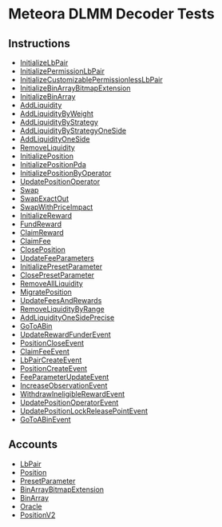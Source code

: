 # Meteora DLMM Decoder Tests

## Instructions
- [InitializeLbPair](https://solscan.io/tx/56zeqRP2pjAHPbub9ayteMy3PWunbaQCWbHrYULiQnhq1GvPe6njTyYyaqQupgNA9NYWBtDYFwos6hxJLVmLXw3U)
- [InitializePermissionLbPair](https://solscan.io/tx/2xvpA7ugRVTsgQrPEw1RVHWY4r25QdwqdCS1QhJayQe2bx6gNM2mH4W7TRKM5s3sj1HwpDh2F462LXC8G2nzBasE)
- [InitializeCustomizablePermissionlessLbPair](https://solscan.io/tx/4JrJ42JvBJ25HbfvcV5mmcs3yssw1yan5uVsnm3fXkQPBcmmCyHehgHxFtk997pqBLVJk7DPD7nqUnYaJ8oD7Zbc)
- [InitializeBinArrayBitmapExtension](https://solscan.io/tx/2b4xwjdYGZ51rKJEyNwKuExXVvHYQgsdfuT1BfHicN3dUfnCJsmAqMQk35Y4UqdvVsDCeiHaiMUzdcU4xSWwwboV)
- [InitializeBinArray](https://solscan.io/tx/2n5bjg2rMaTMJroCaYuKYLRoKMd2nbrhAhSRcVKWZ5ST21SjGXRbgMN8FGQnu43n9eKnRsvrCfhTBdmHioUYQRYx)
- [AddLiquidity](https://solscan.io/tx/3AGve6b9pcS7kccSDqXA1FJEhPSoLuSo7r5aW446JmMFArZyEZNxFgtyWTvhBwt1vyGQdtNgHxPZ9rgx2pAPTowB)
- [AddLiquidityByWeight](https://solscan.io/tx/51U5NMj4gQgtp6AEiEQTfGi37EJob7uYDP6rLN6W1eY4traNA5dXnQy59rBZEN1b2uCgA2wpKZwK9wXaA6AZ44fb)
- [AddLiquidityByStrategy](https://solscan.io/tx/DFHN5c4XkxPKmuu3MaBdwhqavQp2qW4yUVp8LkWVYp2ATGHiSqPAiZPahYndjyEac36Q22VrK95DqSFKNTM9zJd)
- [AddLiquidityByStrategyOneSide](https://solscan.io/tx/3FWcxKDr9PwzJaCHBKHeRqocTcpzVtrPnCZvaXZseS55KLDHr1tfnb9PCSFDCjXcsDnSACgsLhPKgrA5sELuKh6W)
- [AddLiquidityOneSide](https://solscan.io/tx/2nsGZ7eTP1kPWhgX8sb6Pk6sUagN8QiPt2aWTFJmzFriuWKKDSF6QZGHZ5kgByzeeoC1HrmZUVD9s62HuyLBvgpP)
- [RemoveLiquidity](https://solscan.io/tx/3GaCC8hX8yaQsMsj3q4X4ZVjjpGZdgBSg154ZaCxWKcwKxzeW3LA7naat4qjXVgiethiL5ahXY55jDSgsqwGbEmu)
- [InitializePosition](https://solscan.io/tx/zrqVY1PNvqnPDfAnVAtKM7iiHs6sn6RogmhUzR6tH2bCZojsR4mRKMM76Azy7rkcEEMHfzdznoLhybkDkbnSPn3)
- [InitializePositionPda](https://solscan.io/tx/3TQrSnFEAXcYPW7eeM1S6h5jKSHrfZkVSN7rBJENRzUxfhRamdhjbWpLoTRFkaA2FzaTLBUGcz2Hq2tWtSbZ1z5T)
- [InitializePositionByOperator](https://solscan.io/tx/3AGve6b9pcS7kccSDqXA1FJEhPSoLuSo7r5aW446JmMFArZyEZNxFgtyWTvhBwt1vyGQdtNgHxPZ9rgx2pAPTowB)
- [UpdatePositionOperator](https://solscan.io/tx/3AGve6b9pcS7kccSDqXA1FJEhPSoLuSo7r5aW446JmMFArZyEZNxFgtyWTvhBwt1vyGQdtNgHxPZ9rgx2pAPTowB)
- [Swap](https://solscan.io/tx/2E2EFSrAoFY31Edy4N3Mh7o17BWorp4kfQb7qWwVoy4BYm3j8HX2r1b4MY8XePuWUyAFnHtkQz7Kpmsj7jusikeE)
- [SwapExactOut](https://solscan.io/tx/29eNrCgFWvZ8TUwxD4ybRtWmE9QDnafz8w7G27gLECgFpo2wQ8sM6TyDNhHnsTz8umJaJqh2hJVQA4im5Lk54eLh)
- [SwapWithPriceImpact](https://solscan.io/tx/29FKUpybWHn3JUUC2soPqN8SNDKT4VeJZ7HLmpMwWkFavUkkEoVBNVqJUXvXPs1HcJza63P1aDECKJ5WZWwz23cS)
- [InitializeReward](https://solscan.io/tx/4PPQZ3WGygM2rSzNppn8UaGASoQJrpmtcoB6Aqa77X8EcvXMVYi6VwQ7HKvN7yqqaMTYbkAbnfZ4fa5xaTzSvs7f)
- [FundReward](https://solscan.io/tx/5yeyRkoLnshKGqPDoAmV71tEPwLThtfUSwYc5vFMaRMdjWo3upv3ErDtdYShQb9AbAWWKBxsh6qcF3KWtPBDqDyf)
- [ClaimReward](https://solscan.io/tx/47De6LKmvLXnyF1LsbFenYGbbRPzsyXhrdiaMHyQUE6r8o1jJt9YGXJF9S11FWmSRHr5Tz1YVLwhxxiUNAG6RMTa)
- [ClaimFee](https://solscan.io/tx/3oYQxHQFimNBmXoFe2kqoKLvEPWJhNbmSGMuyXJPZ6XviB2jeTfhtNUd16u7CCikNL5v1jfwkdh5GtA969tNQKrY)
- [ClosePosition](https://solscan.io/tx/2yGLHktGYho1rQ4eiVvtAEfmfXJdMjPoLdaixjg4RvHp2LB9bFn1ZN2A16bibUQkSNgwyQGucRSZxTtGWDNEb2KD)
- [UpdateFeeParameters](https://solscan.io/tx/2rmygSGvJeQwnmHGpsdKgyP53u7VV22d8evSiUTnhWB7rT4CdPkWgopCd2YY9T9w5SZMuwJGvyDdPor4gKGwBMXa)
- [InitializePresetParameter](https://solscan.io/tx/LjA5JwULSyvzxYa1Z4qAXQFCRQXMrafB64RTQ5NEKxu1a2CaVPBwWhtkGoydGuRXBYzGURbHVTgXnt15ewoEVvq)
- [ClosePresetParameter](https://solscan.io/tx/LjA5JwULSyvzxYa1Z4qAXQFCRQXMrafB64RTQ5NEKxu1a2CaVPBwWhtkGoydGuRXBYzGURbHVTgXnt15ewoEVvq)
- [RemoveAllLiquidity](https://solscan.io/tx/45DLXSXVcogvrURaYa3rM5htZTh3VUGeHNsJ1AsmZH7NXtDBkbrNy58AyibkzLxLLoAeKY78xeyPUshjYPW3QEV6)
- [MigratePosition](https://solscan.io/tx/3B61kxDTC2a5rwW6CCVu83tQb8G6MLRBumeLEUFLCW264NgCEUefSpG5dEbWptC8W7BqM3HCsNbmLFHjoTVFMz11)
- [UpdateFeesAndRewards](https://solscan.io/tx/3hkBmxRpiomnQDu34YRBd5AYTQCrzjaB6aeVDLkSoNQLFUtAANGZvckFG1vyCD7GN7mcWe6NonEXtD9M6YUJCjnE)
- [RemoveLiquidityByRange](https://solscan.io/tx/hmd7WZ2wnDYA4yWJLYD1URk3UQu5q18Ln7nR3QcXN7zSXuZPrv5QFgE5Jz9rsxgsi2dTu4yAPtdUKQGYLLvyqAB)
- [AddLiquidityOneSidePrecise](https://solscan.io/tx/39URMKxPHuZyNQdDxTtxE2A5SHmEmcMDGM8Ee2dXtaR7btLqUMsXhJWRuLopN5rC9x1gd5VbcfeGUY11H1M9a3oe)
- [GoToABin](https://solscan.io/tx/31VhsCV7ki9K97BWupQC4YkLsBgbuEvXvKMgL3fQY5aCTjXGTxktGJZtoC37zSLc4Lt3tHKsbdpAGr7BVXr6mJrz)
- [UpdateRewardFunderEvent]()
- [PositionCloseEvent]()
- [ClaimFeeEvent]()
- [LbPairCreateEvent]()
- [PositionCreateEvent]()
- [FeeParameterUpdateEvent]()
- [IncreaseObservationEvent]()
- [WithdrawIneligibleRewardEvent]()
- [UpdatePositionOperatorEvent]()
- [UpdatePositionLockReleasePointEvent]()
- [GoToABinEvent]()

## Accounts

- [LbPair](https://solscan.io/account/7wR3Zy7ywZiPu9DiP7hqbGi3gPQUdGs8Yy5LK5pkFmCh)
- [Position](https://solscan.io/account/12589PP9fRE5Ve7CPE1ABfFHJPFa6BtTQ85yvN7Xxega)
- [PresetParameter](https://solscan.io/account/F37fb46nFwBTK5Q5upDWjfkZetRyV7dqeUP9LfSvhi6c)
- [BinArrayBitmapExtension]()
- [BinArray]()
- [Oracle]()
- [PositionV2]()